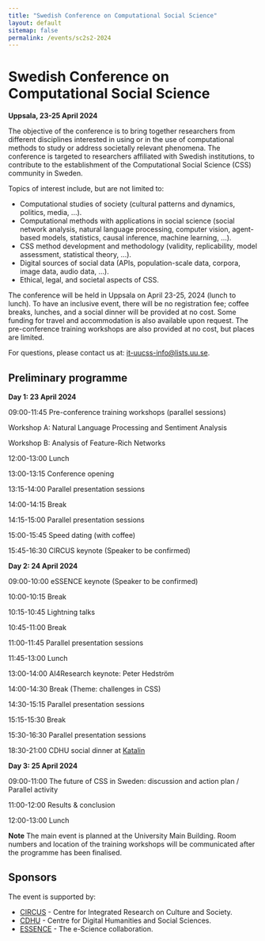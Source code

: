 ```yaml
---
title: "Swedish Conference on Computational Social Science"
layout: default
sitemap: false
permalink: /events/sc2s2-2024
---
```


# Swedish Conference on Computational Social Science

**Uppsala, 23-25 April 2024**

The objective of the conference is to bring together researchers from different disciplines interested in using or in the use of computational methods to study or address societally relevant phenomena. The conference is targeted to researchers affiliated with Swedish institutions, to contribute to the establishment of the Computational Social Science (CSS) community in Sweden.

Topics of interest include, but are not limited to:

 - Computational studies of society (cultural patterns and dynamics, politics, media, ...).
 - Computational methods with applications in social science (social network analysis, natural language processing, computer vision, agent-based models, statistics, causal inference, machine learning,  ...).
 - CSS method development and methodology (validity, replicability, model assessment, statistical theory,  ...).
 - Digital sources of social data (APIs, population-scale data, corpora, image data, audio data, ...).
 - Ethical, legal, and societal aspects of CSS.

The conference will be held in Uppsala on April 23-25, 2024 (lunch to lunch). To have an inclusive event, there will be no registration fee; coffee breaks, lunches, and a social dinner will be provided at no cost. Some funding for travel and accommodation is also available upon request. The pre-conference training workshops are also provided at no cost, but places are limited.

For questions, please contact us at: it-uucss-info@lists.uu.se.

## Preliminary programme

**Day 1: 23 April 2024**

09:00-11:45 Pre-conference training workshops (parallel sessions)

Workshop A: Natural Language Processing and Sentiment Analysis

Workshop B: Analysis of Feature-Rich Networks

12:00-13:00 Lunch

13:00-13:15 Conference opening

13:15-14:00 Parallel presentation sessions

14:00-14:15 Break

14:15-15:00 Parallel presentation sessions

15:00-15:45 Speed dating (with coffee)

15:45-16:30 CIRCUS keynote (Speaker to be confirmed)

**Day 2: 24 April 2024**

09:00-10:00 eSSENCE keynote (Speaker to be confirmed)

10:00-10:15 Break

10:15-10:45 Lightning talks

10:45-11:00 Break

11:00-11:45 Parallel presentation sessions

11:45-13:00 Lunch

13:00-14:00 AI4Research keynote: Peter Hedström

14:00-14:30 Break (Theme: challenges in CSS)

14:30-15:15 Parallel presentation sessions

15:15-15:30 Break

15:30-16:30 Parallel presentation sessions

18:30-21:00 CDHU social dinner at [Katalin](https://www.katalin.com)

**Day 3: 25 April 2024**

09:00-11:00 The future of CSS in Sweden: discussion and action plan / Parallel activity

11:00-12:00 Results & conclusion

12:00-13:00 Lunch

**Note** The main event is planned at the University Main Building. Room numbers and location of the training workshops will be communicated after the programme has been finalised.

## Sponsors

The event is supported by:

 - [CIRCUS](https://www.humsam.uu.se/circus/?languageId=1) - Centre for Integrated Research on Culture and Society.
 - [CDHU](https://www.abm.uu.se/cdhu-eng) - Centre for Digital Humanities and Social Sciences.
 - [ESSENCE](https://essenceofescience.se) - The e-Science collaboration.

